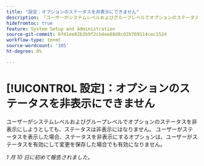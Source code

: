 ```yaml
---
title: "設定：オプションのステータスを非表示にできません"
description: 「ユーザーがシステムレベルおよびグループレベルでオプションのステータスを非表示にしようとしても、ステータスは非表示にはなりません。 ユーザーがステータスを表示した場合、ステータスを非表示にするオプションは、ユーザーが有効にして変更を保存した場合でも有効になりません。
hidefromtoc: true
feature: System Setup and Administration
source-git-commit: 6fd1ee82b2b9f2cb4ee88d8cd2b769114cec1524
workflow-type: tm+mt
source-wordcount: '105'
ht-degree: 0%

---
```



# [!UICONTROL 設定]：オプションのステータスを非表示にできません

ユーザーがシステムレベルおよびグループレベルでオプションのステータスを非表示にしようとしても、ステータスは非表示にはなりません。 ユーザーがステータスを表示した場合、ステータスを非表示にするオプションは、ユーザーがステータスを有効にして変更を保存した場合でも有効になりません。

_1 月 10 日に初めて報告されました。_
